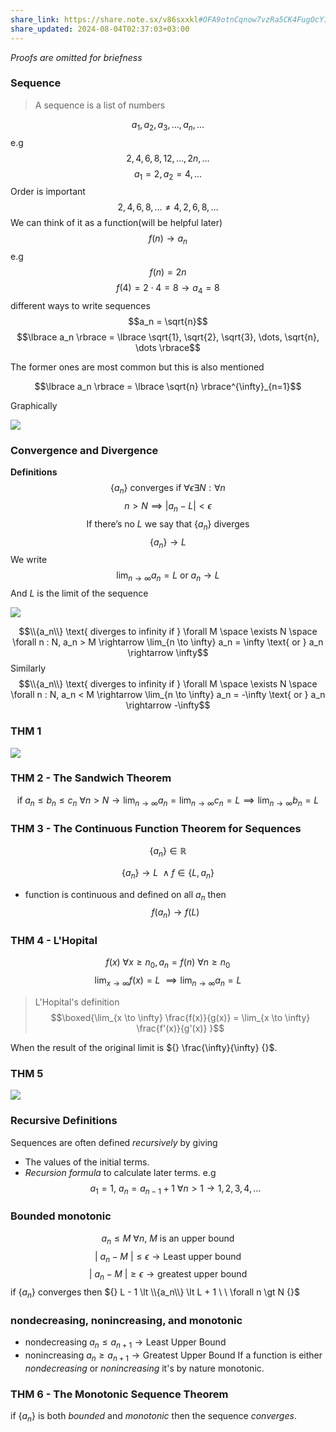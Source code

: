 ```yaml
---
share_link: https://share.note.sx/v86sxxkl#OFA9otnCqnow7vzRa5CK4FugOcY19VBJmhoqftiCwDM
share_updated: 2024-08-04T02:37:03+03:00
---
```

*Proofs are omitted for briefness*
### Sequence
> A sequence is a list of numbers

$$a_1, a_2, a_3,\dots, a_n, \dots$$
e.g
$$2, 4, 6, 8, 12,\dots,2n,\dots$$
$$a_1 = 2, a_2 = 4, \dots$$
Order is important
$$2, 4, 6, 8, \dots \neq 4, 2, 6, 8, \dots$$
We can think of it as a function(will be helpful later)
$$f(n) \rightarrow a_n$$
e.g
$$f(n) = 2n$$
$$f(4) = 2 \cdot 4 = 8 \rightarrow a_4 = 8$$
different ways to write sequences
$$a_n = \sqrt{n}$$
$$\lbrace a_n \rbrace = \lbrace \sqrt{1}, \sqrt{2}, \sqrt{3}, \dots, \sqrt{n}, \dots \rbrace$$

The former ones are most common but this is also mentioned

$$\lbrace a_n \rbrace = \lbrace \sqrt{n} \rbrace^{\infty}_{n=1}$$


Graphically

![](https://i.imgur.com/LxqLxrX.png)
### Convergence and Divergence
**Definitions**
$$\lbrace a_n \rbrace \text{ converges if } \forall \epsilon \exists N : \forall n$$
$$n > N \implies \lvert a_n - L \rvert \lt \epsilon$$
$$\text{If there's no } L \text{ we say that } \lbrace a_n \rbrace \text{ diverges}$$
$$\lbrace a_n \rbrace \rightarrow L$$
We write
$$\lim_{n \to \infty} a_n = L \text{ or } a_n \rightarrow L$$
And *L* is the limit of the sequence


![](https://i.imgur.com/EAw5XgO.png)



$$\\{a_n\\} \text{ diverges to infinity if } \forall M \space \exists N \space \forall n : N, a_n > M \rightarrow \lim_{n \to \infty} a_n = \infty \text{ or } a_n \rightarrow \infty$$
Similarly
$$\\{a_n\\} \text{ diverges to infinity if } \forall M \space \exists N \space \forall n : N, a_n < M \rightarrow \lim_{n \to \infty} a_n = -\infty \text{ or } a_n \rightarrow -\infty$$

### THM 1
![](https://i.imgur.com/yPzz4zy.png)

### THM 2 - The Sandwich Theorem
$$\text{if } a_n \leq b_n \leq c_n \ \forall n \gt N \rightarrow \lim_{n\to \infty} a_n = \lim_{n \to \infty} c_n = L \implies \lim_{n \to \infty} b_n = L$$
### THM 3 - The Continuous Function Theorem for Sequences
$$\lbrace a_n \rbrace \in \mathbb{R}$$


$$\lbrace a_n \rbrace \rightarrow L \ \wedge f \in \lbrace L, a_n \rbrace$$
* function is continuous and defined on all ${} a_n {}$
then
$$f(a_n) \rightarrow f(L)$$
### THM 4 - L'Hopital

$$f(x) \ \forall x \geq n_0, a_n = f(n) \ \forall n \geq n_0$$
$$\lim_{x \to \infty} f(x) = L \ \implies \lim_{n \to \infty} a_n = L$$
> L'Hopital's definition
$$\boxed{\lim_{x \to \infty} \frac{f(x)}{g(x)} = \lim_{x \to \infty} \frac{f'(x)}{g'(x)} }$$

When the result of the original limit is ${} \frac{\infty}{\infty} {}$.

### THM 5
![](https://i.imgur.com/AQDjbIC.png)
### Recursive Definitions
Sequences are often defined *recursively* by giving
- The values of the initial terms.
- *Recursion formula* to calculate later terms.
e.g 
$$a_1 = 1, \ a_n = a_{n-1} + 1 \ \forall n > 1 \rightarrow 1, 2, 3, 4, \dots$$
### Bounded monotonic
$$a_n \leq M \ \forall n, \ M \text{ is an upper bound}$$
$$\rvert \ a_n - M \ \lvert \leq \epsilon \rightarrow \text{Least upper bound}$$
$$\rvert \ a_n - M \ \lvert \geq \epsilon \rightarrow \text{greatest upper bound}$$
if ${} \lbrace a_n \rbrace {}$ converges then ${} L - 1 \lt \\{a_n\\} \lt L + 1 \ \ \forall n \gt N {}$ 
### nondecreasing, nonincreasing, and monotonic
- nondecreasing ${} a_n \leq a_{n+1} \rightarrow \text{Least Upper Bound} {}$
- nonincreasing ${} a_n \geq a_{n+1} \rightarrow \text{Greatest Upper Bound} {}$
If a function is either *nondecreasing* or *nonincreasing* it's by nature monotonic.

### THM 6 - The Monotonic Sequence Theorem
if ${} \lbrace a_n \rbrace$ is both *bounded* and *monotonic* then the sequence *converges*. 
